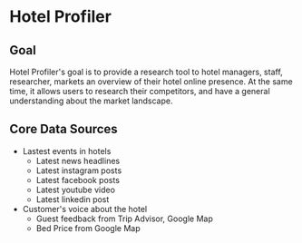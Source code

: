 # Hotel Profiler

## Goal
Hotel Profiler's goal is to provide a research tool to hotel managers, staff, researcher, markets an overview of their 
hotel online presence. At the same time, it allows users to research their competitors, and have a general understanding 
about the market landscape. 

## Core Data Sources
- Lastest events in hotels
    - Latest news headlines
    - Latest instagram posts
    - Latest facebook posts
    - Latest youtube video
    - Latest linkedin post 
- Customer's voice about the hotel
    - Guest feedback from Trip Advisor, Google Map
    - Bed Price from Google Map

